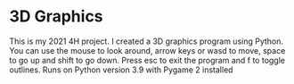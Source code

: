 # 3D Graphics
This is my 2021 4H project. I created a 3D graphics program using Python. You can use the mouse to look around, arrow keys or wasd to move, space to go up and shift to go down. Press esc to exit the program and f to toggle outlines.
Runs on Python version 3.9 with Pygame 2 installed
